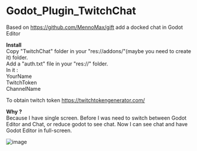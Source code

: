 # Godot_Plugin_TwitchChat
Based on https://github.com/MennoMax/gift add a docked chat in Godot Editor

**Install**<br/>
Copy "TwitchChat" folder in your "res://addons/"(maybe you need to create it) folder.<br/>
Add a "auth.txt" file in your "res://" folder.<br/>
In it :<br/>
YourName<br/>
TwitchToken<br/>
ChannelName<br/>

To obtain twitch token https://twitchtokengenerator.com/

**Why ?**<br/>
Because I have single screen. Before I was need to switch between Godot Editor and Chat, or reduce godot to see chat. Now I can see chat and have Godot Editor in full-screen.

![image](https://user-images.githubusercontent.com/7337158/154988018-0efee032-d730-41cf-9a35-4bb4637f46b1.png)
